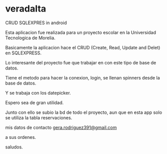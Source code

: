 # veradalta
CRUD SQLEXPRES in android

Esta aplicacion fue realizada para un proyecto escolar en la Universidad Tecnologica de Morelia.

Basicamente la aplicacion hace el CRUD (Create, Read, Update and Delet) en SQLEXPRESS.

Lo interesante del proyecto fue que trabajar en con este tipo de base de datos.

Tiene el metodo para hacer la conexion, login, se llenan spinners desde la base de datos.

Y se trabaja con los datepicker.

Espero sea de gran utilidad.

Junto con ello se subio la bd de todo el proyecto, aun que en esta app solo se utiliza la tabla reservaciones.

mis datos de contacto gera.rodriguez391@gmail.com

a sus ordenes.

saludos.
